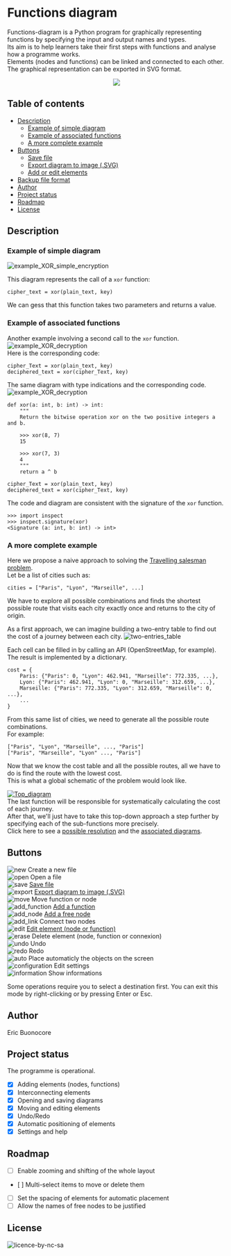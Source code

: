 # Functions diagram

Functions-diagram is a Python program for graphically representing functions by specifying the input and output names and types.  
Its aim is to help learners take their first steps with functions and analyse how a programme works.  
Elements (nodes and functions) can be linked and connected to each other.   
The graphical representation can be exported in SVG format.  
 
<div style="text-align: center">
    <a href="https://github.com/ebuonocore/functions_diagram">
        <img src="readme/assets/logo_fd_dark_bckgd.svg">
    </a>
</div>


## Table of contents
* [Description](#description)
  * [Example of simple diagram](#example-of-simple-diagram)
  * [Example of associated functions](#example-of-associated-functions)
  * [A more complete example](#a-more-complete-example)
* [Buttons](#buttons)
  * [Save file](readme/save_diagram.md)     
  * [Export diagram to image (.SVG)](readme/export_SVG.md)
  * [Add or edit elements](readme/add_edit_elements.md)  
* [Backup file format](#backup-file-format)
* [Author](#author)
* [Project status](#project-status)
* [Roadmap](#roadmap)
* [License](#license)

## Description
### Example of simple diagram
![example_XOR_simple_encryption](/readme/assets/example_XOR_simple_encryption.svg)  

This diagram represents the call of a <code>xor</code> function:  
```{python} 
cipher_text = xor(plain_text, key)
```
We can gess that this function takes two parameters and returns a value.
### Example of associated functions  
Another example involving a second call to the <code>xor</code> function.  
![example_XOR_decryption](/readme/assets/example_XOR_decryption.svg)  
Here is the corresponding code:
```{python} 
cipher_Text = xor(plain_text, key)
deciphered_text = xor(cipher_Text, key)
```

The same diagram with type indications and the corresponding code.  
![example_XOR_decryption](/readme/assets/example_XOR_decryption_type_hints.svg)  

```{python} 
def xor(a: int, b: int) -> int:
    """
    Return the bitwise operation xor on the two positive integers a and b.

    >>> xor(8, 7)
    15

    >>> xor(7, 3)
    4
    """
    return a ^ b

cipher_Text = xor(plain_text, key)
deciphered_text = xor(cipher_Text, key)
```

The code and diagram are consistent with the signature of the <code>xor</code> function.  
```{python} 
>>> import inspect
>>> inspect.signature(xor)
<Signature (a: int, b: int) -> int>
```

### A more complete example
Here we propose a naive approach to solving the [Travelling salesman problem](https://en.wikipedia.org/wiki/Travelling_salesman_problem).  
Let be a list of cities such as:
```{python} 
cities = ["Paris", "Lyon", "Marseille", ...]
```
We have to explore all possible combinations and finds the shortest possible route that visits each city exactly once and returns to the city of origin.

As a first approach, we can imagine building a two-entry table to find out the cost of a journey between each city.
![two-entries_table](/readme/TSP_example/assets/TSP_two_entries_table.png)  

Each cell can be filled in by calling an API (OpenStreetMap, for example). The result is implemented by a dictionary.

```{python} 
cost = {
    Paris: {"Paris": 0, "Lyon": 462.941, "Marseille": 772.335, ...},
    Lyon: {"Paris": 462.941, "Lyon": 0, "Marseille": 312.659, ...},
    Marseille: {"Paris": 772.335, "Lyon": 312.659, "Marseille": 0, ...},
    ...
}
```
From this same list of cities, we need to generate all the possible route combinations.  
For example:
```{python} 
["Paris", "Lyon", "Marseille", ..., "Paris"]
["Paris", "Marseille", "Lyon" ..., "Paris"]
```
Now that we know the cost table and all the possible routes, all we have to do is find the route with the lowest cost.  
This is what a global schematic of the problem would look like.  

[![Top_diagram](/readme/TSP_example/assets/TSP_diagram.svg)](readme/TSP_example/assets/TSP_diagram.svg)  
The last function will be responsible for systematically calculating the cost of each journey.  
After that, we'll just have to take this top-down approach a step further by specifying each of the sub-functions more precisely.  
Click here to see a [possible resolution](/readme/TSP_example/) and the [associated diagrams](/readme/TSP_example/assets/).  

## Buttons
![new](/images/new.png) Create a new file  
![open](/images/open.png) Open a file  
![save](/images/save.png) [Save file](readme/save_diagram.md)     
![export](/images/export.png) [Export diagram to image (.SVG)](readme/export_SVG.md)  
![move](/images/move.png) Move function or node  
![add_function](/images/add_function.png) [Add a function](readme/add_edit_elements.md#function)  
![add_node](/images/add_node.png) [Add a free node](readme/add_edit_elements.md#node)    
![add_link](/images/add_link.png) Connect two nodes  
![edit](/images/edit.png) [Edit element (node or function)](readme/add_edit_elements.md)    
![erase](/images/erase.png) Delete element (node, function or connexion)  
![undo](/images/undo.png) Undo  
![redo](/images/redo.png) Redo  
![auto](/images/auto.png) Place automaticly the objects on the screen  
![configuration](/images/configuration.png) Edit settings  
![information](/images/information.png) Show informations  

Some operations require you to select a destination first. You can exit this mode by right-clicking or by pressing Enter or Esc.

## Author
Eric Buonocore

## Project status
The programme is operational.
- [x] Adding elements (nodes, functions)
- [x] Interconnecting elements
- [x] Opening and saving diagrams
- [x] Moving and editing elements
- [x] Undo/Redo
- [x] Automatic positioning of elements
- [x] Settings and help

## Roadmap
- [ ] Enable zooming and shifting of the whole layout  
- [ ] Multi-select items to move or delete them  
- [ ] Set the spacing of elements for automatic placement  
- [ ] Allow the names of free nodes to be justified  

## License

![licence-by-nc-sa](/images/licence-by-nc-sa.png)
